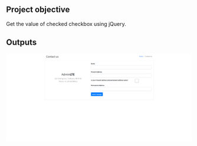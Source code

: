 ## Project objective

Get the value of checked checkbox using jQuery.

## Outputs

![App Screenshot](outputs/outputs.png)
